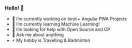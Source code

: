 ### Hello! 👋

- 🔭 I’m currently working on Ionic+ Angular PWA Projects
- 🌱 I’m currently learning Machine Learning!
- 🤔 I’m looking for help with Open Source and CP
- 💬 Ask me about anything
- ⚡ My hobby is Travelling & Badminton
